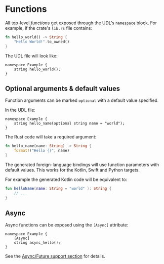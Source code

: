 # Functions

All top-level *functions* get exposed through the UDL's `namespace` block.
For example, if the crate's `lib.rs` file contains:

```rust
fn hello_world() -> String {
    "Hello World!".to_owned()
}
```

The UDL file will look like:

```idl
namespace Example {
    string hello_world();
}
```

## Optional arguments & default values

Function arguments can be marked `optional` with a default value specified.

In the UDL file:

```idl
namespace Example {
    string hello_name(optional string name = "world");
}
```

The Rust code will take a required argument:

```rust
fn hello_name(name: String) -> String {
    format!("Hello {}", name)
}
```

The generated foreign-language bindings will use function parameters with default values.
This works for the Kotlin, Swift and Python targets.

For example the generated Kotlin code will be equivalent to:

```kotlin
fun helloName(name: String = "world" ): String {
    // ...
}
```

## Async

Async functions can be exposed using the `[Async]` attribute:

```idl
namespace Example {
    [Async]
    string async_hello();
}
```

See the [Async/Future support section](../futures.md) for details.
